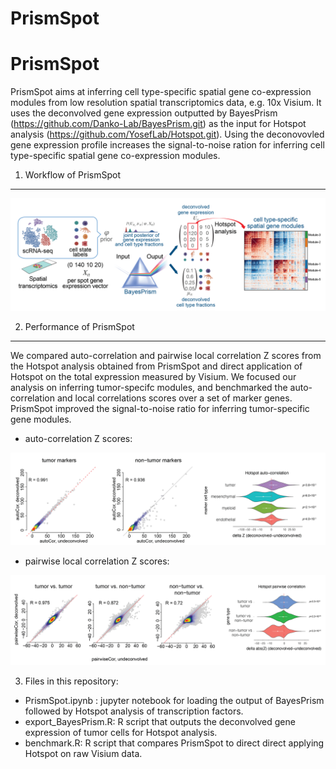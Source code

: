 # PrismSpot

PrismSpot
========

PrismSpot aims at inferring cell type-specific spatial gene co-expression modules from low resolution spatial transcriptomics data, e.g. 10x Visium. It uses the deconvolved gene expression outputted by BayesPrism (https://github.com/Danko-Lab/BayesPrism.git) as the input for Hotspot analysis (https://github.com/YosefLab/Hotspot.git). Using the deconovovled gene expression profile increases the signal-to-noise ration for inferring cell type-specific spatial gene co-expression modules.

1. Workflow of PrismSpot
--------
<img src="img/img1.png">

2. Performance of PrismSpot
--------
We compared auto-correlation and pairwise local correlation Z scores from the Hotspot analysis obtained from PrismSpot and direct application of Hotspot on the total expression measured by Visium. We focused our analysis on inferring tumor-specifc modules, and benchmarked the auto-correlation and local correlations scores over a set of marker genes. PrismSpot improved the signal-to-noise ratio for inferring tumor-specific gene modules. 

* auto-correlation Z scores:
<img src="img/img2.png">

* pairwise local correlation Z scores:
<img src="img/img3.png">

3. Files in this repository:
* PrismSpot.ipynb : jupyter notebook for loading the output of BayesPrism followed by Hotspot analysis of transcription factors. 
* export_BayesPrism.R: R script that outputs the deconvolved gene expression of tumor cells for Hotspot analysis. 
* benchmark.R: R script that compares PrismSpot to direct direct applying Hotspot on raw Visium data. 